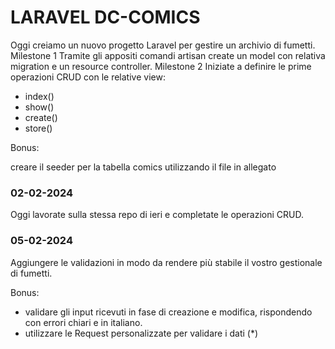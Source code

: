 # LARAVEL DC-COMICS

Oggi creiamo un nuovo progetto Laravel per gestire un archivio di fumetti.
Milestone 1
Tramite gli appositi comandi artisan create un model con relativa migration e un resource controller.
Milestone 2
Iniziate a definire le prime operazioni CRUD con le relative view:

-   index()
-   show()
-   create()
-   store()

Bonus:

creare il seeder per la tabella comics utilizzando il file in allegato

### 02-02-2024

Oggi lavorate sulla stessa repo di ieri e completate le operazioni CRUD.

### 05-02-2024

Aggiungere le validazioni in modo da rendere più stabile il vostro gestionale di fumetti.

Bonus:

-   validare gli input ricevuti in fase di creazione e modifica, rispondendo con errori chiari e in italiano.
-   utilizzare le Request personalizzate per validare i dati (\*)
